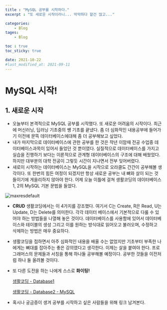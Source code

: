 ```yaml
---
title : "MySQL 공부를 시작하다."
excerpt : "또 새로운 시작이라니... 막막하다 할건 많고..."

categories:
    - Blog
tages:
    - Blog

toc : true
toc_sticky: true

date: 2021-10-22
#last_modified_at: 2021-09-11
---
```

# MySQL 시작!

## 1. 새로운 시작

- 오늘부터 본격적으로 MySQL 공부를 시작했다. 또 새로운 어려움의 시작이다. 최근에 머신러닝, 딥러닝 기초중의 썡 기초를 끝냈다. 좀 더 심화적인 내용공부에 들어가기 이전에 문뜩 데이터베이스에대해 좀 더 공부해보고 싶었다.
- 내가 마지막으로 데이터베이스에 관한 공부를 한 것은 작년 이맘때 전공 수업중 데이터베이스과목이 있어서 들었던 것 뿐이였다. 실질적으로 데이터베이스를 가지고 실습을 진행하기 보다는 이론적으로 관계형 데이터베이스의 구조에 대해 배웠었다. 하지만 대부분의 대학 전공이 그렇듯 시간이 지나면서 전부 잊어버렸다.
- 새로이 시작하는 데이터베이스는 MySQL을 시작으로 오라클도 간간이 공부해볼 생각이다. 또 한번의 힘든 여정이 되겠지만 항상 새로운 공부는 내 뼈와 살이 되는 것들이기에 게을리하지 않아야 한다. 어제 오늘 이틀에 걸쳐 생활코딩의 데이터베이스 1, 2의 MySQL 기본 문법을 들었다. 

![maxresdefault](https://user-images.githubusercontent.com/37393115/138408456-a8525b9c-844c-4a09-9be2-6e6564748d69.jpg)

- **CRUD** 생활코딩에서는 이 4가지를 강조했다. 여기서 C는 Create, R은 Read, U는 Update, D는 Delete를 의미한다. 각각 데이터 베이스에서 기본적으로 다룰 수 있어야 하는 방법들을 나열해 놓은 것이다. 데이터베이스를 사용함에 있어서 데이터베이스와 테이블의 생성 그리고 이를 원하는 방식대로 읽어오고 불러오며, 수정하고 삭제하는 방법은 매우 중요하다.

- 생활코딩을 접하면서 아주 심화적인 내용을 배울 수는 없었지만 기초부터 부족한 나에게는 뼈대를 잡아주는 좋은 강의였다고 생각한다. 이제는 살을 붙여야 한다. 프로그래머스의 문제들과 서칭을 통해 하나둘 공부해볼 예정이다. 공부한 것들을 이전처럼 하나 둘 올려볼 것이다.

- 또 다른 도전을 하는 나에게 스스로 **화이팅!**

  [생활코딩 - Database1](https://opentutorials.org/course/3162)

  [생활코딩 - Database2 - MySQL](https://opentutorials.org/course/3161)

- 혹시나 궁금증이 생겨 공부를 시작하고 싶은 사람들을 위해 링크 남겨본다.

